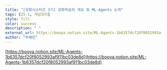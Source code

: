 ```yaml
---
title: "[강화시스터즈 3기] 강화학습의 개요 및 ML-Agents 소개"
tags: [25-1, 개념정리]
style: fill  
color: success
description: " "
external_url: https://booya.notion.site/ML-Agents-1b6357dcf20f8052993af911bc03de8d
author: "부혜민"
---
```

[https://booya.notion.site/ML-Agents-1b6357dcf20f8052993af911bc03de8d](https://booya.notion.site/ML-Agents-1b6357dcf20f8052993af911bc03de8d)
